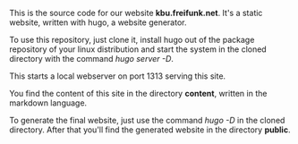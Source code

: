 
This is the source code for our website **kbu.freifunk.net**. It's a static website, written with hugo, a website generator. 

To use this repository, just clone it, install hugo 
out of the package repository of your linux distribution and start the system in the cloned directory with the command 
_hugo server -D_.

This starts a local webserver on port 1313 serving this site. 

You find the content of this site in the directory **content**, written in the markdown language. 

To generate the final website, just use the command _hugo -D_ in the cloned directory. After that you'll find the generated website in the directory **public**.
